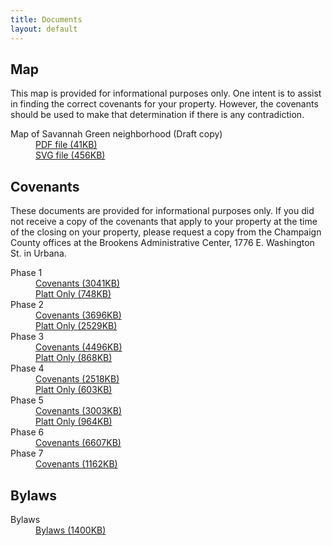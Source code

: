 ```yaml
---
title: Documents
layout: default
---
```


<h2>
  Map
</h2>
<p>
  This map is provided for informational purposes only.
  One intent is to assist in finding the correct covenants 
  for your property.  However, the covenants should be used 
  to make that determination if there is any contradiction.
</p>
<dl>
  <dt>
    Map of Savannah Green neighborhood (Draft copy)
  </dt>
  <dd>
    <a href="/static/sgu-map--draft.pdf">PDF file (41KB)</a>
    <br />
    <a href="/static/sgu-map--draft.svg">SVG file (456KB)</a>
  </dd>
</dl>


<h2>
  Covenants
</h2>
<p>
  These documents are provided for informational purposes only.
  If you did not receive a copy of the covenants that apply to 
  your property at the time of the closing on your property,
  please request a copy from the Champaign County offices 
  at the Brookens Administrative Center, 1776 E. Washington St.
  in Urbana.
</p>
<dl>
  <dt>
    Phase 1
  </dt>
  <dd>
    <a href="/static/Covenants1.pdf">Covenants (3041KB)</a>
    <br />
    <a href="/static/Phase1Platt.pdf">Platt Only (748KB)</a>
  </dd>
  <dt>
    Phase 2
  </dt>
  <dd>
    <a href="/static/Covenants2.pdf">Covenants (3696KB)</a>
    <br />
    <a href="/static/Phase2Platt.pdf">Platt Only (2529KB)</a>
  </dd>
  <dt>
    Phase 3
  </dt>
  <dd>
    <a href="/static/Covenants3.pdf">Covenants (4496KB)</a>
    <br />
    <a href="/static/Phase3Platt.pdf">Platt Only (868KB)</a>
  </dd>
  <dt>
    Phase 4
  </dt>
  <dd>
    <a href="/static/Covenants4.pdf">Covenants (2518KB)</a>
    <br />
    <a href="/static/Phase4Platt.pdf">Platt Only (603KB)</a>
  </dd>
  <dt>
    Phase 5
  </dt>
  <dd>
    <a href="/static/Covenants5.pdf">Covenants (3003KB)</a>
    <br />
    <a href="/static/Phase5Platt.pdf">Platt Only (964KB)</a>
  </dd>
  <dt>
    Phase 6
  </dt>
  <dd>
    <a href="/static/Covenants6.pdf">Covenants (6607KB)</a>
  </dd>
  <dt>
    Phase 7
  </dt>
  <dd>
    <a href="/static/Covenants7.pdf">Covenants (1162KB)</a>
  </dd>
</dl>


<h2>
  Bylaws
</h2>
<dl>
  <dt>
    Bylaws
  </dt>
  <dd>
    <a href="/static/Bylaws.pdf">Bylaws (1400KB)</a>
  </dd>
</dl>


